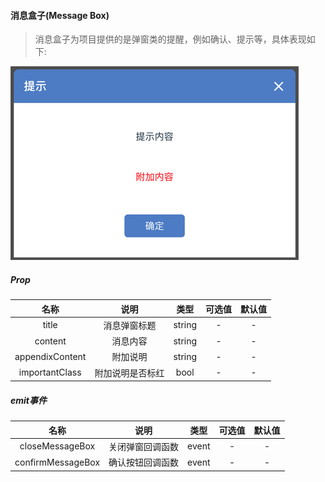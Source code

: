 #### 消息盒子(Message Box)
> 消息盒子为项目提供的是弹窗类的提醒，例如确认、提示等，具体表现如下:

![messageBox](../images/messageBox/messageBox.png)

##### Prop
| 名称 | 说明 | 类型 | 可选值 | 默认值 |
| :------: | :------: | :------: | :------: | :------: |
| title | 消息弹窗标题 | string | - | - |
| content | 消息内容 | string | - | - |
| appendixContent | 附加说明 | string | - | - |
| importantClass | 附加说明是否标红 | bool | - | - |

##### emit事件
| 名称 | 说明 | 类型 | 可选值 | 默认值 |
| :------: | :------: | :------: | :------: | :------: |
| closeMessageBox | 关闭弹窗回调函数 | event | - | - |
| confirmMessageBox | 确认按钮回调函数 | event | - | - |

